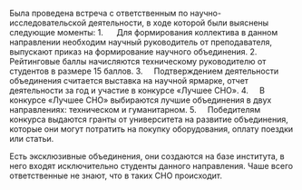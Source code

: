Была проведена встреча с ответственным по научно-исследовательской деятельности, в ходе которой были выяснены следующие моменты:
1.      Для формирования коллектива в данном направлении необходим научный руководитель от преподавателя, выпускают приказ на формирование научного объединения.
2.     Рейтинговые баллы начисляются техническому руководителю от студентов в размере 15 баллов.
3.     Подтверждением деятельности объединения считается выставка на научной ярмарке, отчет деятельности за год и участие в конкурсе «Лучшее СНО».
4.     В конкурсе «Лучшее СНО» выбираются лучшие объединения в двух направлениях: техническом и гуманитарном.
5.     Победителям конкурса выдаются гранты от университета на развитие объединения, которые они могут потратить на покупку оборудования, оплату поездки или статьи.

Есть эксклюзивные объединения, они создаются на базе института, в него входят исключительно студенты данного направления. Чаше всего ответственные не знают, что в таких СНО происходит.